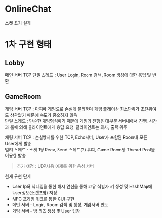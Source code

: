 # OnlineChat
소켓 초기 설계

# 1차 구현 형태

## Lobby
메인 서버 TCP
단일 스레드 : User Login, Room 검색, Room 생성에 대한 응답 및 반환

## GameRoom
게임 서버 TCP : 마피아 게임으로 손실에 불리하며 게임 플레이상 최소단위가 초단위여도 상관없기 때문에 속도가 중요하지 않음   
단일 스레드 : 단순한 게임형식이기 때문에 게임의 진행은 대부분 서버내에서 진행, 시간과 룰에 의해 클라이언트에게 응답 요청, 클라이언트는 의사, 출력 위주   

채팅 서버 TCP : 손실방지를 위한 TCP, Echo서버, User가 포함된 Room내 모든 User에게 발송   
멀티 스레드 : 소켓 1당 Recv, Send 스레드(2) 부여, Game Room당 Thread Pool을 이용한 발송   

>추가 예정 : UDP사용 예제를 위한 음성 서버

현재 구현 단계
- User Ip와 닉네임을 통한 해시 연산을 통해 고유 식별자 키 생성 및 HashMap에 User정보(소켓포함) 저장
- MFC 프레임 워크를 통한 GUI 구현
- 메인 서버 - Login, Room 검색 및 생성, 게임서버 인도
- 게임 서버 - 방 최초 생성 및 User 입장
